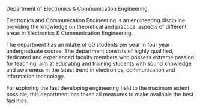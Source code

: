 Department of Electronics & Communication Engineering

<p>Electronics and Communication Engineering is an engineering discipline providing the knowledge on theoretical and practical aspects of different areas in Electronics &amp; Communication Engineering.</p>

<p>The department has an intake of 60 students per year in four year undergraduate course. The department consists of highly qualified, dedicated and experienced faculty members who possess extreme passion for teaching, aim at educating and training students with sound knowledge and awareness in the latest trend in electronics, communication and information technology.</p>

<p>For exploring the fast developing engineering field to the maximum extent possible, this department has taken all measures to make available the best facilities.</p>